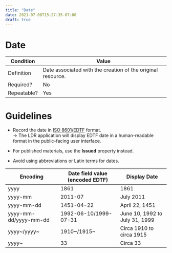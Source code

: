 ```yaml
---
title: "Date"
date: 2021-07-08T15:27:35-07:00
draft: true
---
```


# Date

| Condition  | Value |
|-------------|---------------------------|
| Definition  | Date associated with the creation of the original resource. |
| Required?   | No                        |
| Repeatable? | Yes                        |

# Guidelines

- Record the date in [ISO 8601](https://www.iso.org/iso-8601-date-and-time-format.html)/[EDTF](https://www.loc.gov/standards/datetime/) format. \
&rarr; The LDR application will display EDTF date in a human-readable format in the
 public-facing user interface.

 -  For published materials, use the **Issued** property instead.

 -  Avoid using abbreviations or Latin terms for dates.

 | Encoding      | Date field value (encoded EDTF) | Display Date |
 | ----------- | ----------- | ----------- |
 | yyyy     | 1861       | 1861       |
 | yyyy-mm   | 2011-07        | July 2011        |
 | yyyy-mm-dd     | 1451-04-22       | April 22, 1451       |
 | yyyy-mm-dd/yyyy-mm-dd   | 1992-06-10/1999-07-31        | June 10, 1992 to July 31, 1999        |
 | yyyy~/yyyy~     | 1910~/1915~       | Circa 1910 to circa 1915       |
 | yyyy~   | 33        | Circa 33        |
